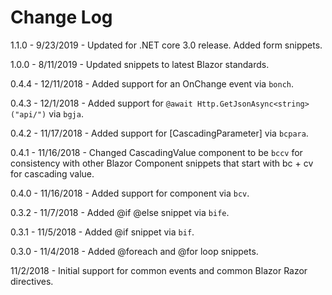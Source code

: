# Change Log

1.1.0 - 9/23/2019 - Updated for .NET core 3.0 release. Added form snippets.

1.0.0 - 8/11/2019 - Updated snippets to latest Blazor standards.

0.4.4 - 12/11/2018 - Added support for an OnChange event via `bonch`.

0.4.3 - 12/1/2018 - Added support for `@await Http.GetJsonAsync<string>("api/")` via `bgja`.

0.4.2 - 11/17/2018 - Added support for [CascadingParameter] via `bcpara`.

0.4.1 - 11/16/2018 - Changed CascadingValue component to be `bccv` for consistency with other Blazor Component snippets that start with bc + cv for cascading value.

0.4.0 - 11/16/2018 - Added support for <CascadingValue> component via `bcv`.

0.3.2 - 11/7/2018 - Added @if @else snippet via `bife`.

0.3.1 - 11/5/2018 - Added @if snippet via `bif`.

0.3.0 - 11/4/2018 - Added @foreach and @for loop snippets.

11/2/2018 - Initial support for common events and common Blazor Razor directives.
